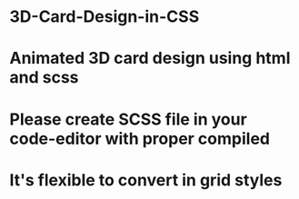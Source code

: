 # 3D-Card-Design-in-CSS
# Animated 3D card design using html and scss
# Please create SCSS file in your code-editor with proper compiled
# It's flexible to convert in grid styles
